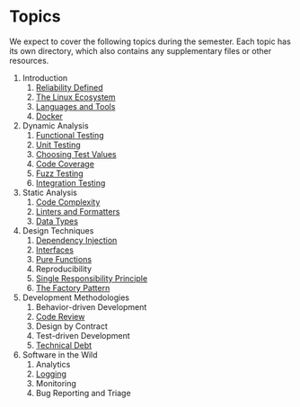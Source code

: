# Topics

We expect to cover the following topics during the semester. Each topic has its
own directory, which also contains any supplementary files or other resources.

  1. Introduction
     1. [Reliability Defined](reliability-defined/)
     1. [The Linux Ecosystem](linux-ecosystem/)
     1. [Languages and Tools](languages-tools/)
     1. [Docker](docker/)
  1. Dynamic Analysis
     1. [Functional Testing](functional-testing/)
     1. [Unit Testing](unit-testing/)
     1. [Choosing Test Values](choosing-test-values/)
     1. [Code Coverage](code-coverage/)
     1. [Fuzz Testing](fuzz-testing/)
     1. [Integration Testing](integration-testing/)
  1. Static Analysis
     1. [Code Complexity](code-complexity/)
     1. [Linters and Formatters](linters-and-formatters/)
     1. [Data Types](data-types/)
  1. Design Techniques
     1. [Dependency Injection](dependency-injection/)
     1. [Interfaces](interfaces/)
     1. [Pure Functions](pure-functions/)
     1. Reproducibility
     1. [Single Responsibility Principle](single-responsibility/)
     1. [The Factory Pattern](factory-pattern/)
  1. Development Methodologies
     1. Behavior-driven Development
     1. [Code Review](code-review/)
     1. Design by Contract
     1. Test-driven Development
     1. [Technical Debt](technical-debt)
  1. Software in the Wild
     1. Analytics
     1. [Logging](logging/)
     1. Monitoring
     1. Bug Reporting and Triage

